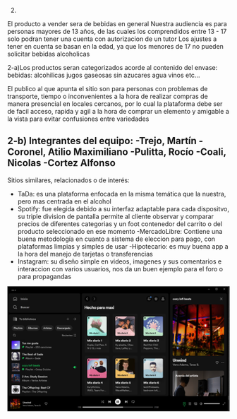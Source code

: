 2)
El producto a vender sera de bebidas en general
Nuestra audiencia es para personas mayores de 13 años, de las cuales los comprendidos entre 13 - 17 solo podran tener una cuenta con autorizacion de un tutor
Los ajustes a tener en cuenta se basan en la edad, ya que los menores de 17 no pueden solicitar bebidas alcoholicas

2-a)Los productos seran categorizados acorde al contenido del envase:
bebidas:
	alcohilicas
	jugos
	gaseosas
	sin azucares
	agua
	vinos
	etc...

El publico al que apunta el sitio son para personas con problemas de transporte, tiempo o inconvenientes a la hora de realizar compras de manera presencial en locales cercanos, por lo cual la plataforma debe ser de facil acceso, rapida y agil a la hora de comprar un elemento y amigable a la vista para evitar confusiones entre variedades


2-b)
Integrantes del equipo:
-Trejo, Martín
-Coronel, Atilio Maximiliano
-Pulitta, Rocío
-Coali, Nicolas
-Cortez Alfonso
-

Sitios similares, relacionados o de interés:
- TaDa: es una plataforma enfocada en la misma temática que la nuestra, pero mas centrada en el alcohol
- Spotify: fue elegida debido a su interfaz adaptable para cada dispositvo, su triple division de pantalla permite al cliente observar y comparar precios de diferentes categorias y un foot contenedor del carrito o del producto seleccionado en ese momento
-MercadoLibre: Contiene una buena metodología en cuanto a sistema de eleccion para pago, con plataformas limpias y simples de usar
-Hipotecario: es muy buena app a la hora del manejo de tarjetas o transferencias
- Instagram: su diseño simple en videos, imagenes y sus comentarios e interaccion con varios usuarios, nos da un buen ejemplo  para el foro o para propagandas

![Spotify](./spotifyScreenShot.png)

